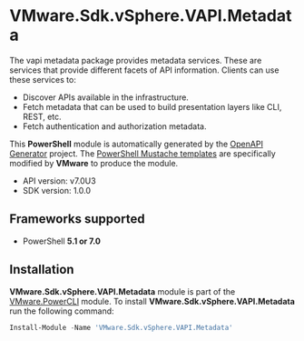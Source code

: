 # VMware.Sdk.vSphere.VAPI.Metadata

The vapi metadata package provides metadata services. These are services that provide different facets of API information. Clients can use these services to: 
   -  Discover APIs available in the infrastructure. 
   -  Fetch metadata that can be used to build presentation layers like CLI, REST, etc.
   -  Fetch authentication and authorization metadata. 


This **PowerShell** module is automatically generated by the [OpenAPI Generator](https://openapi-generator.tech) project. The [PowerShell Mustache templates](https://github.com/OpenAPITools/openapi-generator/tree/master/modules/openapi-generator/src/main/resources/powershell) are specifically modified by **VMware** to produce the module.

- API version: v7.0U3
- SDK version: 1.0.0

<a name="frameworks-supported"></a>
## Frameworks supported
- PowerShell **5.1 or 7.0**

<a name="installation"></a>
## Installation

**VMware.Sdk.vSphere.VAPI.Metadata** module is part of the [VMware.PowerCLI](https://www.powershellgallery.com/packages/VMware.PowerCLI) module. To install **VMware.Sdk.vSphere.VAPI.Metadata** run the following command:

```powershell
Install-Module -Name 'VMware.Sdk.vSphere.VAPI.Metadata'
```
